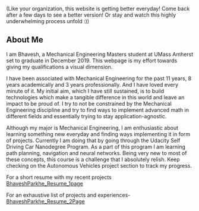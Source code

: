 (Like your organization, this website is getting better everyday! Come back after a few days to see a better version! Or stay and watch this highly underwhelming process unfold :))

## About Me

I am Bhavesh, a Mechanical Engineering Masters student at UMass Amherst set to graduate in December 2019. This webpage is my effort towards giving my qualifications a visual dimension.

I have been associated with Mechanical Engineering for the past 11 years, 8 years academically and 3 years professionally. And I have loved every minute of it. My initial aim, which I have still sustained, is to build technologies which make a tangible difference in this world and leave an impact to be proud of. I try to not be constrained by the Mechanical Engineering discipline and try to find ways to implement advanced math in different fields and essentially trying to stay application-agnostic.

Although my major is Mechanical Engineering, I am enthusiastic about learning something new everyday and finding ways implementing it in form of projects. Currently I am doing that by going through the Udacity Self Driving Car Nanodegree Program. As a part of this program I am learning path planning, navigation and neural networks. Being very new to most of these concepts, this course is a challenge that I absolutely relish. Keep checking on the Autonomous Vehicles project section to track my progress.

For a short resume with my recent projects 
<br>[BhaveshParkhe_Resume_1page](/pdf/BhaveshParkhe_Resume.pdf)

For an exhaustive list of projects and experiences-
<br>[BhaveshParkhe_Resume_2Page](/pdf/BhaveshParkhe_Resume_Long.pdf)
